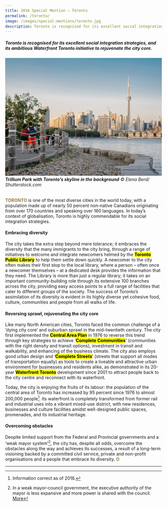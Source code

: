 ```yaml
---
title: 2016 Special Mention — Toronto
permalink: /toronto/
image: /images/special-mentions/toronto.jpg
description: Toronto is recognised for its excellent social integration strategies, and its ambitious Waterfront Toronto initiative to rejuvenate the city core.
---
```


##### Toronto is recognised for its excellent social integration strategies, and its ambitious Waterfront Toronto initiative to rejuvenate the city core.

###### ![Trillium Park with Toronto’s skyline in the background](/images/special-mentions/toronto.jpg)**Trillium Park with Toronto’s skyline in the background** © Elena Berd/ Shutterstock.com

<b><font color="#967942">TORONTO</font></b> is one of the most diverse cities in the world today, with a population made up of nearly 50 percent non-native Canadians originating from over 170 countries and speaking over 160 languages. In today’s context of globalisation, Toronto is highly commendable for its social integration strategies. 

#### **Embracing diversity**

The city takes the extra step beyond mere tolerance; it embraces the diversity that the many immigrants to the city bring, through a range of initiatives to welcome and integrate newcomers helmed by the **<mark>Toronto Public Library</mark>** to help them settle down quickly. A newcomer to the city often makes their first stop to the local library, where a person – often once a newcomer themselves – at a dedicated desk provides the information that they need. The Library is more than just a regular library; it takes on an important community-building role through its extensive 100 branches across the city, providing easy access points to a full range of facilities that cater to different groups of the society. The success of Toronto’s assimilation of its diversity is evident in its highly diverse yet cohesive food, culture, communities and people from all walks of life.

#### **Reversing sprawl, rejuvenating the city core**

Like many North American cities, Toronto faced the common challenge of a ‘dying city core’ and suburban sprawl in the mid-twentieth century. The city first implemented the **<mark>Central Area Plan</mark>** in 1976 to reverse this trend through key strategies to achieve ‘**<mark>Complete Communities</mark>**’ (communities with the right density and transit options), investment in transit and walkability, and enhancing of the business climate. The city also employs good urban design and ‘**<mark>Complete Streets</mark>**’ (streets that support all modes of transportation equally) as tools to create a liveable and attractive urban environment for businesses and residents alike, as demonstrated in its 20-year **<mark>Waterfront Toronto</mark>** development since 2001 to attract people back to the city centre and reconnect with its waterfront.

Today, the city is enjoying the fruits of its labour: the population of the central area of Toronto has increased by 95 percent since 1976 to almost 200,000 people[^1]. Its waterfront is completely transformed from former rail and industrial uses into a vibrant mixed-use district, with new residences, businesses and culture facilities amidst well-designed public spaces, promenades, and its industrial heritage. 

#### **Overcoming obstacles**

Despite limited support from the Federal and Provincial governments and a ‘weak mayor system’[^2], the city has, despite all odds, overcome the obstacles along the way and achieves its successes, a result of a long-term visioning backed by a committed civil service, private and non-profit organisations and a people that embrace its diversity. **<font color="#967942">O</font>**

---

[^1]: Information correct as of 2016. 
[^2]: In a weak mayor-council government, the executive authority of the mayor is less expansive and more power is shared with the council. [More](https://ballotpedia.org/Mayor-council_government)
